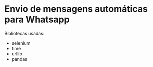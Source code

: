 # Envio de mensagens automáticas para Whatsapp

 Bibliotecas usadas:
 
 - selenium
 - time
 - urllib
 - pandas

